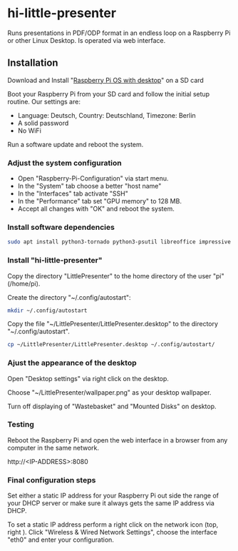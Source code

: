 # hi-little-presenter

Runs presentations in PDF/ODP format in an endless loop on a Raspberry Pi or other Linux Desktop. Is operated via web interface.

## Installation

Download and Install "[Raspberry Pi OS  with desktop](https://www.raspberrypi.org/downloads/raspberry-pi-os/)" on a SD card

Boot your Raspberry Pi from your SD card and follow the initial setup routine. Our settings are:
 - Language: Deutsch, Country: Deutschland, Timezone: Berlin
 - A solid password
 - No WiFi

Run a software update and reboot the system.

### Adjust the system configuration 

- Open "Raspberry-Pi-Configuration" via start menu.
- In the "System" tab choose a better "host name"
- In the "Interfaces" tab activate "SSH"
- In the "Performance" tab set "GPU memory" to 128 MB.
- Accept all changes with "OK" and reboot the system.
    

### Install software dependencies

```bash
sudo apt install python3-tornado python3-psutil libreoffice impressive
```

### Install "hi-little-presenter"

Copy the directory "LittlePresenter" to the home directory of the user "pi" (/home/pi).

Create the directory "~/.config/autostart":

```bash
mkdir ~/.config/autostart
```

Copy the file "\~/LittlePresenter/LittlePresenter.desktop" to the directory "\~/.config/autostart".

```bash
cp ~/LittlePresenter/LittlePresenter.desktop ~/.config/autostart/
```

### Ajust the appearance of the desktop

Open "Desktop settings" via right click on the desktop.

Choose "~/LittlePresenter/wallpaper.png" as your desktop wallpaper.

Turn off displaying of "Wastebasket" and "Mounted Disks" on desktop.

### Testing

Reboot the Raspberry Pi and open the web interface in a browser from any computer in the same network.

http://\<IP-ADDRESS\>:8080

### Final configuration steps

Set either a static IP address for your Raspberry Pi out side the range of your DHCP server or make sure it always gets the same IP address via DHCP. 

To set a static IP address perform a right click on the network icon (top, right ). Click "Wireless & Wired Network Settings", choose the interface "eth0" and enter your configuration.
